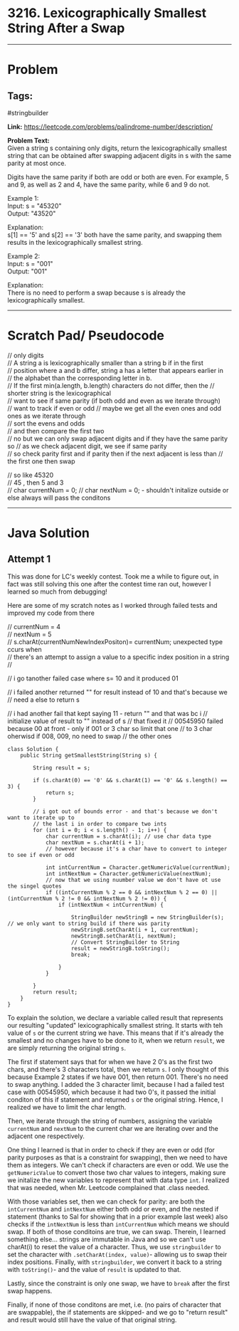 # 3216. Lexicographically Smallest String After a Swap

---


# Problem 

## Tags: 
#stringbuilder

**Link:** https://leetcode.com/problems/palindrome-number/description/

**Problem Text:**   
Given a string s containing only digits, return the lexicographically smallest string that can be obtained after swapping adjacent digits in s with the same parity at most once.  

Digits have the same parity if both are odd or both are even. For example, 5 and 9, as well as 2 and 4, have the same parity, while 6 and 9 do not.  

Example 1:  
Input: s = "45320"  
Output: "43520"  

Explanation:  
s[1] == '5' and s[2] == '3' both have the same parity, and swapping them results in the lexicographically smallest string.  


Example 2:  
Input: s = "001"  
Output: "001" 

Explanation:  
There is no need to perform a swap because s is already the lexicographically smallest. 


---

# Scratch Pad/ Pseudocode

// only digits  
// A string a is lexicographically smaller than a string b if in the first  
// position where a and b differ, string a has a letter that appears earlier in  
// the alphabet than the corresponding letter in b.  
// If the first min(a.length, b.length) characters do not differ, then the 
// shorter string is the lexicographical  
// want to see if same parity (if both odd and even as we iterate through)  
// want to track if even or odd 
// maybe we get all the even ones and odd ones as we iterate through   
// sort the evens and odds  
// and then compare the first two   
// no but we can only swap adjacent digits and if they have the same parity so 
// as we check adjacent digit, we see if same parity   
// so check parity first and if parity then if the next adjacent is less than 
// the first one then swap  

// so like 45320  
// 45 , then 5 and 3  
// char currentNum = 0; 
// char nextNum = 0; - shouldn't initalize outside or else always will pass the conditons  



---

# Java Solution

## Attempt 1

This was done for LC's weekly contest. Took me a while to figure out, in fact was still solving this one after the contest time ran out, however I learned so much from debugging!

Here are some of my scratch notes as I worked through failed tests and improved my code from there

// currentNum = 4  
// nextNum = 5  
// s.charAt(currentNumNewIndexPositon)= currentNum; unexpected type ccurs when  
// there's an attempt to assign a value to a specific index position in a string   
//

// i go tanother failed case where s= 10 and it produced 01

// i failed another returned "" for result instead of 10 and that's because we
// need a else to return s

// i had another fail that kept saying 11 - return "" and that was bc i
// initialize value of result to "" instead of s
// that fixed it
// 00545950 failed because 00 at front - only if 001 or 3 char so limit that one
// to 3 char oherwisd if 008, 009, no need to swap
// the other ones

```
class Solution {
    public String getSmallestString(String s) {

        String result = s;

        if (s.charAt(0) == '0' && s.charAt(1) == '0' && s.length() == 3) {
            return s;
        }

        // i got out of bounds error - and that's because we don't want to iterate up to
        // the last i in order to compare two ints
        for (int i = 0; i < s.length() - 1; i++) {
            char currentNum = s.charAt(i); // use char data type
            char nextNum = s.charAt(i + 1);
            // however because it's a char have to convert to integer to see if even or odd

            int intCurrentNum = Character.getNumericValue(currentNum);
            int intNextNum = Character.getNumericValue(nextNum);
            // now that we using nuumber value we don't have ot use the singel quotes
            if ((intCurrentNum % 2 == 0 && intNextNum % 2 == 0) || (intCurrentNum % 2 != 0 && intNextNum % 2 != 0)) {
                if (intNextNum < intCurrentNum) {

                    StringBuilder newStringB = new StringBuilder(s); // we only want to string build if there was parity
                    newStringB.setCharAt(i + 1, currentNum);
                    newStringB.setCharAt(i, nextNum);
                    // Convert StringBuilder to String
                    result = newStringB.toString();
                    break;

                }
            }

        }
        return result;
    }
}

```
To explain the solution, we declare a variable called result that represents our resulting "updated" lexicographically smallest string. It starts with teh value of `s` or the current string we have. This means that if it's already the smallest and no changes have to be done to it, when we return `result`, we are simply returning the original string `s`. 

The first if statement says that for when we have 2 0's as the first two chars, and there's 3 characters total, then we return `s`. I only thought of this because Example 2 states if we have 001, then return 001. There's no need to swap anything. I added the 3 character limit, because I had a failed test case with 00545950, which because it had two 0's, it passed the initial conditon of this if statement and returned `s` or the original string. Hence, I realized we have to limit the char length.

Then, we iterate through the string of numbers, assigning the variable `currentNum` and `nextNum` to the current char we are iterating over and the adjacent one respectively. 

One thing I learned is that in order to check if they are even or odd (for parity purposes as that is a constraint for swapping), then we need to have them as integers. We can't check if characters are even or odd. We use the `getNumericValue` to convert those two char values to integers, making sure we initalize the new variables to represent that with data type `int`. I realized that was needed, when Mr. Leetcode complained that .class needed. 

With those variables set, then we can check for parity: are both the `intCurrentNum` and `intNextNum` either both odd or even, and the nested if statement (thanks to Sal for showing that in a prior example last week) also checks if the `intNextNum` is less than `intCurrentNum` which means we should swap. If both of those conditoins are true, we can swap. Therein, I learned something else... strings are immutable in Java and so we can't use charAt(i) to reset the value of a character. Thus, we use `stringbuilder` to set the character with `.setCharAt(index, value)`- allowing us to swap their index positions. 
Finally, with `stringbuilder`, we convert it back to a string with `toString()`- and the value of `result` is updated to that. 

Lastly, since the constraint is only one swap, we have to `break` after the first swap happens.

Finally, if none of those conditons are met, i.e. (no pairs of character that are swappable), the if statements are skipped- and we go to "return result" and result would still have the value of that original string. 